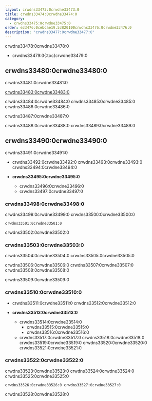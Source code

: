 ```yaml
---
layout: crwdns33473:0crwdne33473:0
title: crwdns33474:0crwdne33474:0
category:
  - crwdns33475:0crwdne33475:0
order: e33476:0cebcae19.53820100crwdns33476:0crwdne33476:0
description: "crwdns33477:0crwdne33477:0"
---
```

crwdns33478:0crwdne33478:0

- crwdns33479:0{:toc}crwdne33479:0

## crwdns33480:0crwdne33480:0

crwdns33481:0crwdne33481:0

[crwdns33483:0crwdne33483:0](crwdns33482:0crwdne33482:0)

crwdns33484:0crwdne33484:0 crwdns33485:0crwdne33485:0 crwdns33486:0crwdne33486:0

crwdns33487:0crwdne33487:0

crwdns33488:0crwdne33488:0 crwdns33489:0crwdne33489:0

## crwdns33490:0crwdne33490:0

crwdns33491:0crwdne33491:0

- crwdns33492:0crwdne33492:0 crwdns33493:0crwdne33493:0 crwdns33494:0crwdne33494:0

- **crwdns33495:0crwdne33495:0**
  
  - crwdns33496:0crwdne33496:0
  - crwdns33497:0crwdne33497:0

### crwdns33498:0crwdne33498:0

crwdns33499:0crwdne33499:0 crwdns33500:0crwdne33500:0

    crwdns33501:0crwdne33501:0
    

crwdns33502:0crwdne33502:0

### crwdns33503:0crwdne33503:0

crwdns33504:0crwdne33504:0 crwdns33505:0crwdne33505:0

crwdns33506:0crwdne33506:0 crwdns33507:0crwdne33507:0 crwdns33508:0crwdne33508:0

crwdns33509:0crwdne33509:0

### crwdns33510:0crwdne33510:0

- crwdns33511:0crwdne33511:0 crwdns33512:0crwdne33512:0

- **crwdns33513:0crwdne33513:0**
  
  - crwdns33514:0crwdne33514:0  
    - crwdns33515:0crwdne33515:0
    - crwdns33516:0crwdne33516:0
  - crwdns33517:0crwdne33517:0 crwdns33518:0crwdne33518:0 crwdns33519:0crwdne33519:0 crwdns33520:0crwdne33520:0 crwdns33521:0crwdne33521:0

### crwdns33522:0crwdne33522:0

crwdns33523:0crwdne33523:0 crwdns33524:0crwdne33524:0 crwdns33525:0crwdne33525:0

    crwdns33526:0crwdne33526:0 crwdns33527:0crwdne33527:0
    
    
    

crwdns33528:0crwdne33528:0